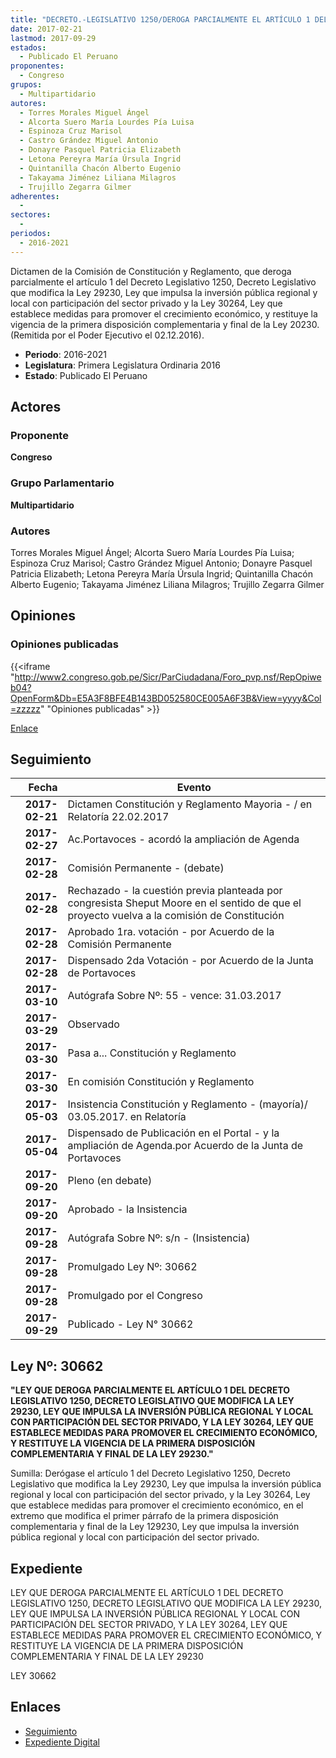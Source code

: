 ```yaml
---
title: "DECRETO.-LEGISLATIVO 1250/DEROGA PARCIALMENTE EL ARTÍCULO 1 DEL DECRETO LEGISLATIVO 1250, DECRETO LEGISLATIVO QUE MODIFICA LA LEY 29230, LEY QUE IMPULSA LA INVERSIÓN PÚBLICA REGIONAL Y LOCAL CON PARTICIPACIÓN DEL SECTOR PRIVADO, Y LA LEY 30264,LEY QUE ESTABLECE MEDIDAS PARA PROMOVER EL CRECIMIENTO ECONÓMICO, Y RESTITUYE LA VIGENCIA DE LA PRIMERA DISPOSICIÓN COMPLEMENTARIA Y FINAL DE LA LEY 29230"
date: 2017-02-21
lastmod: 2017-09-29
estados: 
  - Publicado El Peruano
proponentes: 
  - Congreso
grupos: 
  - Multipartidario
autores: 
  - Torres Morales Miguel Ángel
  - Alcorta Suero María Lourdes Pía Luisa
  - Espinoza Cruz Marisol
  - Castro Grández Miguel Antonio
  - Donayre Pasquel Patricia Elizabeth
  - Letona Pereyra María Úrsula Ingrid
  - Quintanilla Chacón Alberto Eugenio
  - Takayama Jiménez Liliana Milagros
  - Trujillo Zegarra Gilmer
adherentes: 
  - 
sectores: 
  - 
periodos: 
  - 2016-2021
---
```


Dictamen de la Comisión de Constitución y Reglamento, que deroga parcialmente el artículo 1 del Decreto Legislativo 1250, Decreto Legislativo que modifica la Ley 29230, Ley que impulsa la inversión pública regional y local con participación del sector privado y la Ley 30264, Ley que establece medidas para promover el crecimiento económico, y restituye la vigencia de la primera disposición complementaria y final de la Ley 20230. (Remitida por el Poder Ejecutivo el 02.12.2016).

- **Periodo**: 2016-2021
- **Legislatura**: Primera Legislatura Ordinaria 2016
- **Estado**: Publicado El Peruano

## Actores

### Proponente

**Congreso**

### Grupo Parlamentario

**Multipartidario**

### Autores

Torres Morales Miguel Ángel; Alcorta Suero María Lourdes Pía Luisa; Espinoza Cruz Marisol; Castro Grández Miguel Antonio; Donayre Pasquel Patricia Elizabeth; Letona Pereyra María Úrsula Ingrid; Quintanilla Chacón Alberto Eugenio; Takayama Jiménez Liliana Milagros; Trujillo Zegarra Gilmer


## Opiniones

### Opiniones publicadas

{{<iframe "http://www2.congreso.gob.pe/Sicr/ParCiudadana/Foro_pvp.nsf/RepOpiweb04?OpenForm&Db=E5A3F8BFE4B143BD052580CE005A6F3B&View=yyyy&Col=zzzzz" "Opiniones publicadas" >}}

[Enlace](http://www2.congreso.gob.pe/Sicr/ParCiudadana/Foro_pvp.nsf/RepOpiweb04?OpenForm&Db=E5A3F8BFE4B143BD052580CE005A6F3B&View=yyyy&Col=zzzzz)

## Seguimiento

| Fecha | Evento |
|------:|--------|
| **2017-02-21** | Dictamen Constitución y Reglamento Mayoria - / en Relatoría 22.02.2017|
| **2017-02-27** | Ac.Portavoces - acordó la ampliación de Agenda|
| **2017-02-28** | Comisión Permanente - (debate)|
| **2017-02-28** | Rechazado - la cuestión previa planteada por congresista Sheput Moore en el sentido de que el proyecto vuelva a la comisión de Constitución|
| **2017-02-28** | Aprobado 1ra. votación - por Acuerdo de la Comisión Permanente|
| **2017-02-28** | Dispensado 2da Votación - por Acuerdo de la Junta de Portavoces|
| **2017-03-10** | Autógrafa Sobre Nº: 55 - vence: 31.03.2017|
| **2017-03-29** | Observado|
| **2017-03-30** | Pasa a... Constitución y Reglamento|
| **2017-03-30** | En comisión Constitución y Reglamento|
| **2017-05-03** | Insistencia Constitución y Reglamento - (mayoría)/ 03.05.2017. en Relatoría|
| **2017-05-04** | Dispensado de Publicación en el Portal - y la ampliación de Agenda.por Acuerdo de la Junta de Portavoces|
| **2017-09-20** | Pleno (en debate)|
| **2017-09-20** | Aprobado - la Insistencia|
| **2017-09-28** | Autógrafa Sobre Nº: s/n - (Insistencia)|
| **2017-09-28** | Promulgado Ley Nº: 30662|
| **2017-09-28** | Promulgado por el Congreso|
| **2017-09-29** | Publicado - Ley N° 30662|

## Ley Nº: 30662

**"LEY QUE DEROGA PARCIALMENTE EL ARTÍCULO 1 DEL DECRETO LEGISLATIVO 1250, DECRETO LEGISLATIVO QUE MODIFICA LA LEY 29230, LEY QUE IMPULSA LA INVERSIÓN PÚBLICA REGIONAL Y LOCAL CON PARTICIPACIÓN DEL SECTOR PRIVADO, Y LA LEY 30264, LEY QUE ESTABLECE MEDIDAS PARA PROMOVER EL CRECIMIENTO ECONÓMICO, Y RESTITUYE LA VIGENCIA DE LA PRIMERA DISPOSICIÓN COMPLEMENTARIA Y FINAL DE LA LEY 29230."**

Sumilla: Derógase el artículo 1 del Decreto Legislativo 1250, Decreto Legislativo que modifica la Ley 29230, Ley que impulsa la inversión pública regional y local con participación del sector privado, y la Ley 30264, Ley que establece medidas para promover el crecimiento económico, en el extremo que modifica el primer párrafo de la primera disposición complementaria y final de la Ley 129230, Ley que impulsa la inversión pública regional y local con participación del sector privado.


## Expediente

LEY QUE DEROGA PARCIALMENTE EL ARTÍCULO 1 DEL DECRETO LEGISLATIVO 1250, DECRETO LEGISLATIVO QUE MODIFICA LA LEY 29230, LEY QUE IMPULSA LA INVERSIÓN PÚBLICA REGIONAL Y LOCAL CON PARTICIPACIÓN DEL SECTOR PRIVADO, Y LA LEY 30264, LEY QUE ESTABLECE MEDIDAS PARA PROMOVER EL CRECIMIENTO ECONÓMICO, Y RESTITUYE LA VIGENCIA DE LA PRIMERA DISPOSICIÓN COMPLEMENTARIA Y FINAL DE LA LEY 29230

LEY 30662


## Enlaces 

- [Seguimiento](http://www2.congreso.gob.pe/Sicr/TraDocEstProc/CLProLey2016.nsf/f7fff46988ca05b1052578e100829cc7/599a3d9c324156a4052580ce005f98e2?OpenDocument)
- [Expediente Digital](http://www2.congreso.gob.pehttp://www2.congreso.gob.pe/Sicr/TraDocEstProc/CLProLey2016.nsf/f7fff46988ca05b1052578e100829cc7/599a3d9c324156a4052580ce005f98e2?OpenDocument&Click=05257FB7005EB655.eb71d0cf91d8294e05256cdf006b5706/$Body/0.1C6C)
